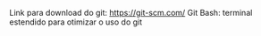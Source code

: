 Link para download do git: https://git-scm.com/
Git Bash: terminal estendido para otimizar o uso do git